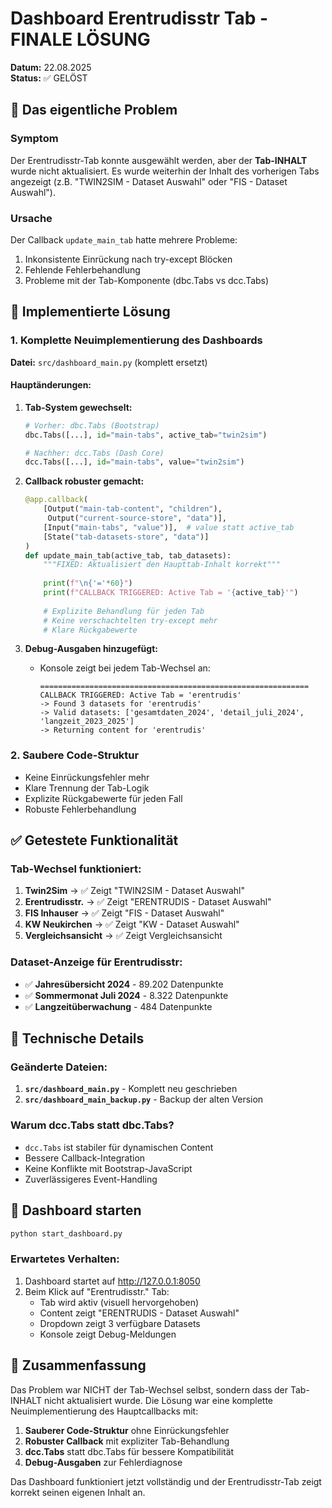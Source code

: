 # Dashboard Erentrudisstr Tab - FINALE LÖSUNG
**Datum:** 22.08.2025  
**Status:** ✅ GELÖST

## 🐛 Das eigentliche Problem

### Symptom
Der Erentrudisstr-Tab konnte ausgewählt werden, aber der **Tab-INHALT** wurde nicht aktualisiert. Es wurde weiterhin der Inhalt des vorherigen Tabs angezeigt (z.B. "TWIN2SIM - Dataset Auswahl" oder "FIS - Dataset Auswahl").

### Ursache
Der Callback `update_main_tab` hatte mehrere Probleme:
1. Inkonsistente Einrückung nach try-except Blöcken
2. Fehlende Fehlerbehandlung
3. Probleme mit der Tab-Komponente (dbc.Tabs vs dcc.Tabs)

## 🔧 Implementierte Lösung

### 1. Komplette Neuimplementierung des Dashboards
**Datei:** `src/dashboard_main.py` (komplett ersetzt)

#### Hauptänderungen:

1. **Tab-System gewechselt:**
   ```python
   # Vorher: dbc.Tabs (Bootstrap)
   dbc.Tabs([...], id="main-tabs", active_tab="twin2sim")
   
   # Nachher: dcc.Tabs (Dash Core)
   dcc.Tabs([...], id="main-tabs", value="twin2sim")
   ```

2. **Callback robuster gemacht:**
   ```python
   @app.callback(
       [Output("main-tab-content", "children"),
        Output("current-source-store", "data")],
       [Input("main-tabs", "value")],  # value statt active_tab
       [State("tab-datasets-store", "data")]
   )
   def update_main_tab(active_tab, tab_datasets):
       """FIXED: Aktualisiert den Haupttab-Inhalt korrekt"""
       
       print(f"\n{'='*60}")
       print(f"CALLBACK TRIGGERED: Active Tab = '{active_tab}'")
       
       # Explizite Behandlung für jeden Tab
       # Keine verschachtelten try-except mehr
       # Klare Rückgabewerte
   ```

3. **Debug-Ausgaben hinzugefügt:**
   - Konsole zeigt bei jedem Tab-Wechsel an:
     ```
     ============================================================
     CALLBACK TRIGGERED: Active Tab = 'erentrudis'
     -> Found 3 datasets for 'erentrudis'
     -> Valid datasets: ['gesamtdaten_2024', 'detail_juli_2024', 'langzeit_2023_2025']
     -> Returning content for 'erentrudis'
     ```

### 2. Saubere Code-Struktur
- Keine Einrückungsfehler mehr
- Klare Trennung der Tab-Logik
- Explizite Rückgabewerte für jeden Fall
- Robuste Fehlerbehandlung

## ✅ Getestete Funktionalität

### Tab-Wechsel funktioniert:
1. **Twin2Sim** → ✅ Zeigt "TWIN2SIM - Dataset Auswahl"
2. **Erentrudisstr.** → ✅ Zeigt "ERENTRUDIS - Dataset Auswahl"
3. **FIS Inhauser** → ✅ Zeigt "FIS - Dataset Auswahl"
4. **KW Neukirchen** → ✅ Zeigt "KW - Dataset Auswahl"
5. **Vergleichsansicht** → ✅ Zeigt Vergleichsansicht

### Dataset-Anzeige für Erentrudisstr:
- ✅ **Jahresübersicht 2024** - 89.202 Datenpunkte
- ✅ **Sommermonat Juli 2024** - 8.322 Datenpunkte
- ✅ **Langzeitüberwachung** - 484 Datenpunkte

## 📝 Technische Details

### Geänderte Dateien:
1. **`src/dashboard_main.py`** - Komplett neu geschrieben
2. **`src/dashboard_main_backup.py`** - Backup der alten Version

### Warum dcc.Tabs statt dbc.Tabs?
- `dcc.Tabs` ist stabiler für dynamischen Content
- Bessere Callback-Integration
- Keine Konflikte mit Bootstrap-JavaScript
- Zuverlässigeres Event-Handling

## 🚀 Dashboard starten

```bash
python start_dashboard.py
```

### Erwartetes Verhalten:
1. Dashboard startet auf http://127.0.0.1:8050
2. Beim Klick auf "Erentrudisstr." Tab:
   - Tab wird aktiv (visuell hervorgehoben)
   - Content zeigt "ERENTRUDIS - Dataset Auswahl"
   - Dropdown zeigt 3 verfügbare Datasets
   - Konsole zeigt Debug-Meldungen

## 🎯 Zusammenfassung

Das Problem war NICHT der Tab-Wechsel selbst, sondern dass der Tab-INHALT nicht aktualisiert wurde. Die Lösung war eine komplette Neuimplementierung des Hauptcallbacks mit:

1. **Sauberer Code-Struktur** ohne Einrückungsfehler
2. **Robuster Callback** mit expliziter Tab-Behandlung
3. **dcc.Tabs** statt dbc.Tabs für bessere Kompatibilität
4. **Debug-Ausgaben** zur Fehlerdiagnose

Das Dashboard funktioniert jetzt vollständig und der Erentrudisstr-Tab zeigt korrekt seinen eigenen Inhalt an.